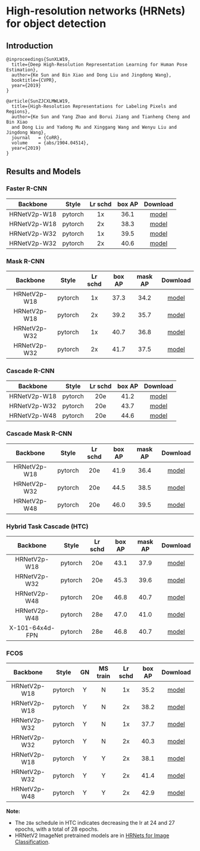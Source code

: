 # High-resolution networks (HRNets) for object detection

## Introduction

```
@inproceedings{SunXLW19,
  title={Deep High-Resolution Representation Learning for Human Pose Estimation},
  author={Ke Sun and Bin Xiao and Dong Liu and Jingdong Wang},
  booktitle={CVPR},
  year={2019}
}

@article{SunZJCXLMWLW19,
  title={High-Resolution Representations for Labeling Pixels and Regions},
  author={Ke Sun and Yang Zhao and Borui Jiang and Tianheng Cheng and Bin Xiao 
  and Dong Liu and Yadong Mu and Xinggang Wang and Wenyu Liu and Jingdong Wang},
  journal   = {CoRR},
  volume    = {abs/1904.04514},
  year={2019}
}
```

## Results and Models


### Faster R-CNN

|    Backbone     |  Style  | Lr schd | box AP |       Download      |
| :-------------: | :-----: | :-----: | :----: | :-----------------: |
|   HRNetV2p-W18   | pytorch |   1x    |  36.1  | [model](https://s3.ap-northeast-2.amazonaws.com/open-mmlab/mmdetection/models/hrnet/faster_rcnn_hrnetv2_w18_fpn_1x_20190522-e368c387.pth) |
|   HRNetV2p-W18   | pytorch |   2x    |  38.3  | [model](https://open-mmlab.s3.ap-northeast-2.amazonaws.com/mmdetection/models/hrnet/faster_rcnn_hrnetv2p_w18_2x_20190810-9c8615d5.pth) |
|   HRNetV2p-W32   | pytorch |   1x    |  39.5  | [model](https://s3.ap-northeast-2.amazonaws.com/open-mmlab/mmdetection/models/hrnet/faster_rcnn_hrnetv2_w32_fpn_1x_20190522-d22f1fef.pth) |
|   HRNetV2p-W32   | pytorch |   2x    |  40.6  | [model](https://open-mmlab.s3.ap-northeast-2.amazonaws.com/mmdetection/models/hrnet/faster_rcnn_hrnetv2p_w32_2x_20190810-24e8912a.pth) |


### Mask R-CNN

|    Backbone     |  Style  | Lr schd | box AP | mask AP |       Download      |
| :-------------: | :-----: | :-----: | :----: | :----:  | :-----------------: |
|   HRNetV2p-W18   | pytorch |   1x    |  37.3  |  34.2   | [model](https://s3.ap-northeast-2.amazonaws.com/open-mmlab/mmdetection/models/hrnet/mask_rcnn_hrnetv2_w18_fpn_1x_20190522-c8ad459f.pth) |
|   HRNetV2p-W18   | pytorch |   2x    |  39.2  |  35.7   | [model](https://open-mmlab.s3.ap-northeast-2.amazonaws.com/mmdetection/models/hrnet/mask_rcnn_hrnetv2p_w18_2x_20190810-1e4747eb.pth) |
|   HRNetV2p-W32   | pytorch |   1x    |  40.7  |  36.8   | [model](https://s3.ap-northeast-2.amazonaws.com/open-mmlab/mmdetection/models/hrnet/mask_rcnn_hrnetv2_w32_fpn_1x_20190522-374aaa00.pth) |
|   HRNetV2p-W32   | pytorch |   2x    |  41.7  |  37.5  | [model](https://open-mmlab.s3.ap-northeast-2.amazonaws.com/mmdetection/models/hrnet/mask_rcnn_hrnetv2p_w32_2x_20190810-773eca75.pth) |


### Cascade R-CNN

|    Backbone     |  Style  | Lr schd | box AP |       Download      |
| :-------------: | :-----: | :-----: | :----: | :-----------------: |
|   HRNetV2p-W18   | pytorch |   20e   |  41.2  | [model](https://open-mmlab.s3.ap-northeast-2.amazonaws.com/mmdetection/models/hrnet/cascade_rcnn_hrnetv2_w32_fpn_20e_20190522-55bec4ee.pth)|
|   HRNetV2p-W32   | pytorch |   20e   |  43.7  | [model](https://s3.ap-northeast-2.amazonaws.com/open-mmlab/mmdetection/models/hrnet/cascade_rcnn_hrnetv2_w32_fpn_20e_20190522-55bec4ee.pth)|
|   HRNetV2p-W48   | pytorch |   20e   |  44.6  | [model](https://open-mmlab.s3.ap-northeast-2.amazonaws.com/mmdetection/models/hrnet/cascade_rcnn_hrnetv2p_w48_20e_20190810-f40ed8e1.pth)|


### Cascade Mask R-CNN

|    Backbone     |  Style  | Lr schd | box AP | mask AP |       Download      |
| :-------------: | :-----: | :-----: | :----: | :----:  | :-----------------: |
|   HRNetV2p-W18   | pytorch |   20e   |  41.9  |  36.4   | [model](https://open-mmlab.s3.ap-northeast-2.amazonaws.com/mmdetection/models/hrnet/cascade_mask_rcnn_hrnetv2p_w18_20e_20190810-054fb7bf.pth) |
|   HRNetV2p-W32   | pytorch |   20e   |  44.5  |  38.5   | [model](https://open-mmlab.s3.ap-northeast-2.amazonaws.com/mmdetection/models/hrnet/cascade_mask_rcnn_hrnetv2p_w32_20e_20190810-76f61cd0.pth) |
|   HRNetV2p-W48   | pytorch |   20e   |  46.0  |  39.5   | [model](https://open-mmlab.s3.ap-northeast-2.amazonaws.com/mmdetection/models/hrnet/cascade_mask_rcnn_hrnetv2p_w48_20e_20190810-d04a1415.pth) |


### Hybrid Task Cascade (HTC)

|    Backbone     |  Style  | Lr schd | box AP | mask AP |       Download      |
| :-------------: | :-----: | :-----: | :----: | :----:  | :-----------------: |
|   HRNetV2p-W18   | pytorch |   20e   |  43.1  |  37.9   | [model](https://open-mmlab.s3.ap-northeast-2.amazonaws.com/mmdetection/models/hrnet/htc_hrnetv2p_w18_20e_20190810-d70072af.pth) |
|   HRNetV2p-W32   | pytorch |   20e   |  45.3  |  39.6   | [model](https://open-mmlab.s3.ap-northeast-2.amazonaws.com/mmdetection/models/hrnet/htc_hrnetv2p_w32_20e_20190810-82f9ef5a.pth) |
|   HRNetV2p-W48   | pytorch |   20e   |  46.8  |  40.7   | [model](https://open-mmlab.s3.ap-northeast-2.amazonaws.com/mmdetection/models/hrnet/htc_hrnetv2p_w48_20e_20190810-f6d2c3fd.pth) |
|   HRNetV2p-W48   | pytorch |   28e   |  47.0  |  41.0   | [model](https://open-mmlab.s3.ap-northeast-2.amazonaws.com/mmdetection/models/hrnet/htc_hrnetv2p_w48_28e_20190810-a4274b38.pth) |
| X-101-64x4d-FPN | pytorch |   28e   |  46.8  |  40.7   | [model](https://open-mmlab.s3.ap-northeast-2.amazonaws.com/mmdetection/models/hrnet/htc_x101_64x4d_28e_20190810-d7c19dc0.pth) |


### FCOS

| Backbone  | Style   |  GN     | MS train | Lr schd | box AP | Download |
|:---------:|:-------:|:-------:|:--------:|:-------:|:------:|:--------:|
|HRNetV2p-W18| pytorch | Y       | N       | 1x       | 35.2   | [model](https://open-mmlab.s3.ap-northeast-2.amazonaws.com/mmdetection/models/hrnet/fcos_hrnetv2p_w18_1x_20190810-87a17998.pth) |
|HRNetV2p-W18| pytorch | Y       | N       | 2x       | 38.2   | [model](https://open-mmlab.s3.ap-northeast-2.amazonaws.com/mmdetection/models/hrnet/fcos_hrnetv2p_w18_2x_20190810-dfd60a7b.pth) |
|HRNetV2p-W32| pytorch | Y       | N       | 1x       | 37.7   | [model](https://open-mmlab.s3.ap-northeast-2.amazonaws.com/mmdetection/models/hrnet/fcos_hrnetv2p_w32_1x_20190810-62014622.pth) |
|HRNetV2p-W32| pytorch | Y       | N       | 2x       | 40.3   | [model](https://open-mmlab.s3.ap-northeast-2.amazonaws.com/mmdetection/models/hrnet/fcos_hrnetv2p_w32_2x_20190810-8e987ec1.pth) |
|HRNetV2p-W18| pytorch | Y       | Y       | 2x       | 38.1   | [model](https://open-mmlab.s3.ap-northeast-2.amazonaws.com/mmdetection/models/hrnet/fcos_hrnetv2p_w18_mstrain_2x_20190810-eb846b2c.pth) |
|HRNetV2p-W32| pytorch | Y       | Y       | 2x       | 41.4   | [model](https://open-mmlab.s3.ap-northeast-2.amazonaws.com/mmdetection/models/hrnet/fcos_hrnetv2p_w32_mstrain_2x_20190810-96127bf8.pth) |
|HRNetV2p-W48| pytorch | Y       | Y       | 2x       | 42.9   | [model](https://open-mmlab.s3.ap-northeast-2.amazonaws.com/mmdetection/models/hrnet/fcos_hrnetv2p_w48_mstrain_2x_20190810-f7dc8801.pth) |



**Note:**

- The `28e` schedule in HTC indicates decreasing the lr at 24 and 27 epochs, with a total of 28 epochs.
- HRNetV2 ImageNet pretrained models are in [HRNets for Image Classification](https://github.com/HRNet/HRNet-Image-Classification).
